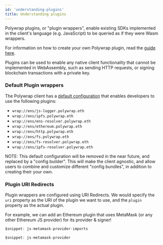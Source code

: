 ```yaml
---
id: 'understanding-plugins'
title: Understanding plugins
---
```


Polywrap plugins, or "plugin wrappers", enable existing SDKs implemented in the client's language (e.g. JavaScript) to be queried as if they were Wasm wrappers.

For information on how to create your own Polywrap plugin, read the [guide here](/tutorials/create-plugin-wrappers/create-js-plugin).

Plugins can be used to enable any native client functionality that cannot be implemented in WebAssembly, such as sending HTTP requests, or signing blockchain transactions with a private key.

### **Default Plugin wrappers**

The Polywrap client has a [default configuration](https://github.com/polywrap/monorepo/blob/origin/packages/js/client/src/default-client-config.ts) that enables developers to use the following plugins:  
* `wrap://ens/js-logger.polywrap.eth`
* `wrap://ens/ipfs.polywrap.eth`
* `wrap://ens/ens-resolver.polywrap.eth`
* `wrap://ens/ethereum.polywrap.eth`
* `wrap://ens/http.polywrap.eth`
* `wrap://ens/fs.polywrap.eth`
* `wrap://ens/fs-resolver.polywrap.eth`
* `wrap://ens/ipfs-resolver.polywrap.eth`

NOTE: This default configuration will be removed in the near future, and replaced by a "config builder". This will make the client agnostic, and allow users to combine and customize different "config bundles", in addition to creating their your own.

### **Plugin URI Redirects**

Plugin wrappers are configured using URI Redirects. We would specify the `uri` property as the URI of the plugin we want to use, and the `plugin` property as the actual plugin.

For example, we can add an Ethereum plugin that uses MetaMask (or any other Ethereum JS provider) for its provider & signer!

```typescript
$snippet: js-metamask-provider-imports

$snippet: js-metamask-provider
```
